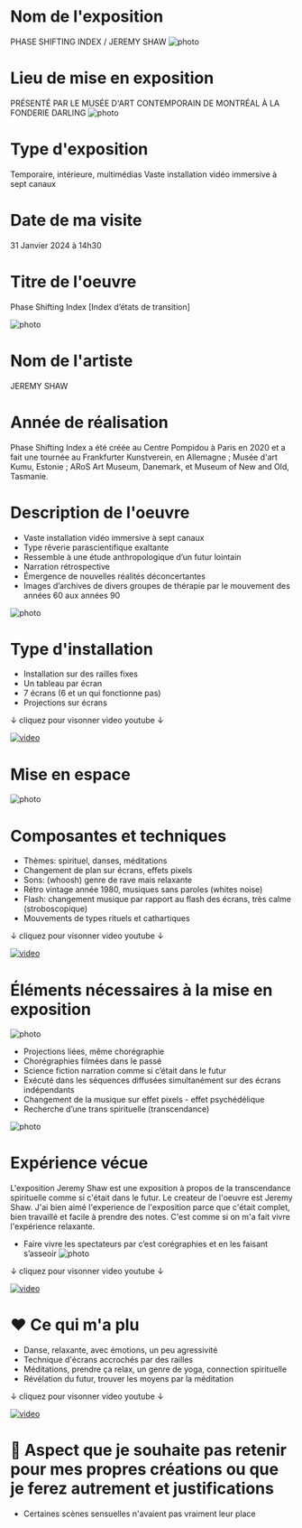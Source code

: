 # Nom de l'exposition
PHASE SHIFTING INDEX / JEREMY SHAW
![photo](Medias/1_Nom.jpg)


# Lieu de mise en exposition
PRÉSENTÉ PAR LE MUSÉE D'ART CONTEMPORAIN DE MONTRÉAL À LA FONDERIE DARLING
![photo](Medias/2_entree.jpg)


# Type d'exposition
Temporaire, intérieure, multimédias
Vaste installation vidéo immersive à sept canaux


# Date de ma visite
31 Janvier 2024 à 14h30


# Titre de l'oeuvre
Phase Shifting Index [Index d’états de transition]

![photo](Medias/6_ensemble.jpeg)



# Nom de l'artiste
JEREMY SHAW


# Année de réalisation
Phase Shifting Index a été créée au Centre Pompidou à Paris en 2020 et a fait une tournée au Frankfurter Kunstverein, en Allemagne ; Musée d'art Kumu, Estonie ; ARoS Art Museum, Danemark, et Museum of New and Old, Tasmanie.


# Description de l'oeuvre
- Vaste installation vidéo immersive à sept canaux
- Type rêverie parascientifique exaltante
- Ressemble à une étude anthropologique d’un futur lointain
- Narration rétrospective
- Émergence de nouvelles réalités déconcertantes
- Images d’archives de divers groupes de thérapie par le mouvement des années 60 aux années 90 

![photo](Medias/7_vues.jpg)


# Type d'installation
- Installation sur des railles fixes
- Un tableau par écran
- 7 écrans (6 et un qui fonctionne pas)
- Projections sur écrans

↓ cliquez pour visonner video youtube ↓

[![video](https://img.youtube.com/vi/Ic0WBa8TNrA/0.jpg)](https://www.youtube.com/watch?v=Ic0WBa8TNrA)


# Mise en espace
![photo](Medias/3_Croquis.png)



# Composantes et techniques
- Thèmes: spirituel, danses, méditations
- Changement de plan sur écrans, effets pixels
- Sons: (whoosh) genre de rave mais relaxante
- Rétro vintage année 1980, musiques sans paroles (whites noise)
- Flash: changement musique par rapport au flash des écrans, très calme (stroboscopique)
- Mouvements de types rituels et cathartiques

↓ cliquez pour visonner video youtube ↓

[![video](https://img.youtube.com/vi/Sk9EG3TkOAA/0.jpg)](https://www.youtube.com/watch?v=Sk9EG3TkOAA)



# Éléments nécessaires à la mise en exposition
![photo](Medias/5_danse.jpg)
- Projections liées, même chorégraphie
- Chorégraphies filmées dans le passé
- Science fiction narration comme si c’était dans le futur
- Exécuté dans les séquences diffusées simultanément sur des écrans indépendants
- Changement de la musique sur effet pixels - effet psychédélique
- Recherche d’une trans spirituelle (transcendance)

![photo](Medias/8_elements.jpg)


# Expérience vécue
L'exposition Jeremy Shaw est une exposition à propos de la transcendance spirituelle comme si c'était dans le futur. Le createur de l'oeuvre est Jeremy Shaw. J'ai bien aimé l'experience de l'exposition parce que c'était complet, bien travaillé et facile à prendre des notes. C'est comme si on m'a fait vivre l'expérience relaxante.
- Faire vivre les spectateurs par c’est corégraphies et en les faisant s’asseoir
![photo](Medias/4_danse.jpg)

↓ cliquez pour visonner video youtube ↓

[![video](https://img.youtube.com/vi/-gl8qSCdCBg/0.jpg)](https://www.youtube.com/watch?v=-gl8qSCdCBg)

# ❤️ Ce qui m'a plu
- Danse, relaxante, avec émotions, un peu agressivité
- Technique d'écrans accrochés par des railles
- Méditations, prendre ça relax, un genre de yoga, connection spirituelle
- Révélation du futur, trouver les moyens par la méditation

↓ cliquez pour visonner video youtube ↓

[![video](https://img.youtube.com/vi/gC9Gl4DL58Y/0.jpg)](https://www.youtube.com/watch?v=gC9Gl4DL58Y)


# 🤔 Aspect que je souhaite pas retenir pour mes propres créations ou que je ferez autrement et justifications
- Certaines scènes sensuelles n'avaient pas vraiment leur place

